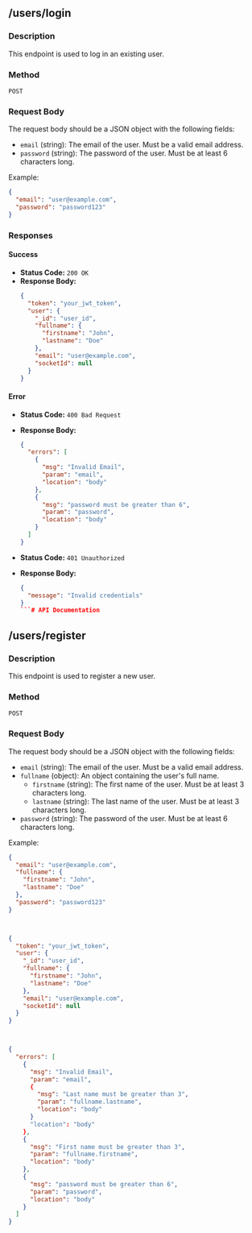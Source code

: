 ## /users/login

### Description
This endpoint is used to log in an existing user.

### Method
`POST`

### Request Body
The request body should be a JSON object with the following fields:

- `email` (string): The email of the user. Must be a valid email address.
- `password` (string): The password of the user. Must be at least 6 characters long.

Example:
```json
{
  "email": "user@example.com",
  "password": "password123"
}
```

### Responses

#### Success
- **Status Code:** `200 OK`
- **Response Body:**
  ```json
  {
    "token": "your_jwt_token",
    "user": {
      "_id": "user_id",
      "fullname": {
        "firstname": "John",
        "lastname": "Doe"
      },
      "email": "user@example.com",
      "socketId": null
    }
  }
  ```

#### Error
- **Status Code:** `400 Bad Request`
- **Response Body:**
  ```json
  {
    "errors": [
      {
        "msg": "Invalid Email",
        "param": "email",
        "location": "body"
      },
      {
        "msg": "password must be greater than 6",
        "param": "password",
        "location": "body"
      }
    ]
  }
  ```

- **Status Code:** `401 Unauthorized`
- **Response Body:**
  ```json
  {
    "message": "Invalid credentials"
  }
  ```# API Documentation

## /users/register

### Description
This endpoint is used to register a new user.

### Method
`POST`

### Request Body
The request body should be a JSON object with the following fields:

- `email` (string): The email of the user. Must be a valid email address.
- `fullname` (object): An object containing the user's full name.
  - `firstname` (string): The first name of the user. Must be at least 3 characters long.
  - `lastname` (string): The last name of the user. Must be at least 3 characters long.
- `password` (string): The password of the user. Must be at least 6 characters long.

Example:
```json
{
  "email": "user@example.com",
  "fullname": {
    "firstname": "John",
    "lastname": "Doe"
  },
  "password": "password123"
}



{
  "token": "your_jwt_token",
  "user": {
    "_id": "user_id",
    "fullname": {
      "firstname": "John",
      "lastname": "Doe"
    },
    "email": "user@example.com",
    "socketId": null
  }
}



{
  "errors": [
    {
      "msg": "Invalid Email",
      "param": "email",
      {
        "msg": "Last name must be greater than 3",
        "param": "fullname.lastname",
        "location": "body"
      }
      "location": "body"
    },
    {
      "msg": "First name must be greater than 3",
      "param": "fullname.firstname",
      "location": "body"
    },
    {
      "msg": "password must be greater than 6",
      "param": "password",
      "location": "body"
    }
  ]
}



